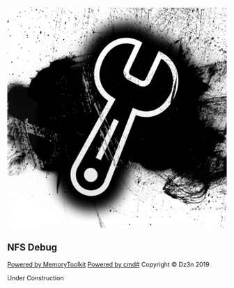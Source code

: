 <p align="center"><img src="https://raw.githubusercontent.com/feel-the-dz3n/NFSDebug/master/Media/NFS%20Debug%20Icon.png"/></p>

## NFS Debug

[Powered by MemoryToolkit](https://github.com/feel-the-dz3n/MemoryToolkit)
[Powered by cmd#](https://github.com/feel-the-dz3n/CmdSharp)
Copyright © Dz3n 2019

Under Construction